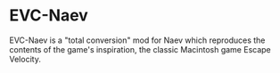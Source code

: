 # EVC-Naev
EVC-Naev is a "total conversion" mod for Naev which reproduces the contents of the game's inspiration, the classic Macintosh game Escape Velocity.
